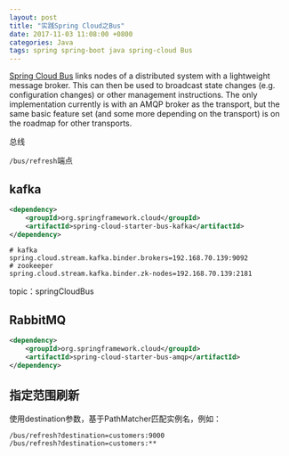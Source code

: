 ```yaml
---
layout: post
title: "实践Spring Cloud之Bus"
date: 2017-11-03 11:08:00 +0800
categories: Java
tags: spring spring-boot java spring-cloud Bus
---
```


[Spring Cloud Bus](https://spring.io/projects/spring-cloud-bus) links nodes of a distributed system with a lightweight message broker. This can then be used to broadcast state changes (e.g. configuration changes) or other management instructions. The only implementation currently is with an AMQP broker as the transport, but the same basic feature set (and some more depending on the transport) is on the roadmap for other transports.

总线

`/bus/refresh`端点

## kafka

```xml
<dependency>
	<groupId>org.springframework.cloud</groupId>
	<artifactId>spring-cloud-starter-bus-kafka</artifactId>
</dependency>
```

```properties
# kafka
spring.cloud.stream.kafka.binder.brokers=192.168.70.139:9092
# zookeeper
spring.cloud.stream.kafka.binder.zk-nodes=192.168.70.139:2181
```



topic：springCloudBus

## RabbitMQ

```xml
<dependency>
	<groupId>org.springframework.cloud</groupId>
	<artifactId>spring-cloud-starter-bus-amqp</artifactId>
</dependency>
```



## 指定范围刷新

使用destination参数，基于PathMatcher匹配实例名，例如：

```
/bus/refresh?destination=customers:9000
/bus/refresh?destination=customers:**
```

